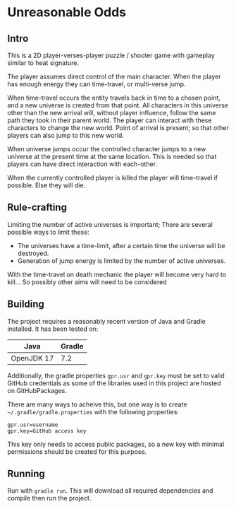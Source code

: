 # Unreasonable Odds

## Intro
This is a 2D player-verses-player puzzle / shooter game with gameplay similar to heat signature.

The player assumes direct control of the main character. When the player has enough energy they can time-travel, or multi-verse jump. 

When time-travel occurs the entity travels back in time to a chosen point, and a new universe is created from that point. All characters in this universe other than the new arrival will, without player influence, follow the same path they took in their parent world. The player can interact with these characters to change the new world. Point of arrival is present; so that other players can also jump to this new world.

When universe jumps occur the controlled character jumps to a new universe at the present time at the same location. This is needed so that players can have direct interaction with each-other.

When the currently controlled player is killed the player will time-travel if possible. Else they will die.

## Rule-crafting
Limiting the number of active universes is important; There are several possible ways to limit these:
 - The universes have a time-limit, after a certain time the universe will be destroyed.
 - Generation of jump energy is limited by the number of active universes.
 
With the time-travel on death mechanic the player will become very hard to kill... So possibly other aims will need to be considered

## Building
The project requires a reasonably recent version of Java and Gradle installed. It has been tested on:

| Java        | Gradle |
| ----------- | ------ |
| OpenJDK 17  | 7.2    |

Additionally, the gradle properties `gpr.usr` and `gpr.key` must be set to valid GitHub credentials as some of the libraries used in this project are hosted on GitHubPackages.

There are many ways to acheive this, but one way is to create `~/.gradle/gradle.properties` with the following properties:
```
gpr.usr=username
gpr.key=GitHub access key
```

This key only needs to access public packages, so a new key with minimal permissions should be created for this purpose.

## Running
Run with `gradle run`. This will download all required dependencies and compile then run the project.
